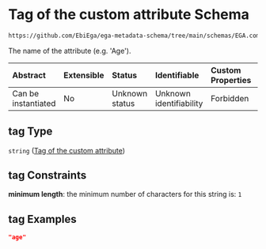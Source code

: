 # Tag of the custom attribute Schema

```txt
https://github.com/EbiEga/ega-metadata-schema/tree/main/schemas/EGA.common-definitions.json#/definitions/custom_attribute/properties/tag
```

The name of the attribute (e.g. 'Age').

| Abstract            | Extensible | Status         | Identifiable            | Custom Properties | Additional Properties | Access Restrictions | Defined In                                                                                |
| :------------------ | :--------- | :------------- | :---------------------- | :---------------- | :-------------------- | :------------------ | :---------------------------------------------------------------------------------------- |
| Can be instantiated | No         | Unknown status | Unknown identifiability | Forbidden         | Allowed               | none                | [EGA.common-definitions.json*](../out/EGA.common-definitions.json "open original schema") |

## tag Type

`string` ([Tag of the custom attribute](ega-12-definitions-custom-attribute-of-an-object-properties-tag-of-the-custom-attribute.md))

## tag Constraints

**minimum length**: the minimum number of characters for this string is: `1`

## tag Examples

```json
"age"
```
